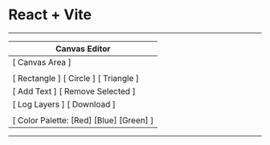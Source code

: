 # React + Vite

-------------------------------------------------
| Canvas Editor                                |
| ------------------------------------------- |
| [ Canvas Area ]                             |
|                                             |
| [ Rectangle ] [ Circle ] [ Triangle ]       |
| [ Add Text ] [ Remove Selected ]            |
| [ Log Layers ] [ Download ]                 |
|                                             |
| [ Color Palette: [Red] [Blue] [Green] ]     |
----------------------------------------------